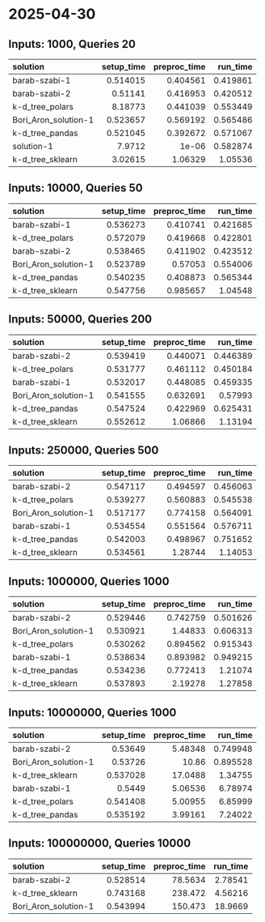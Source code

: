 # 2025-04-30

## Inputs: 1000, Queries 20

| solution             |   setup_time |   preproc_time |   run_time |
|:---------------------|-------------:|---------------:|-----------:|
| barab-szabi-1        |     0.514015 |       0.404561 |   0.419861 |
| barab-szabi-2        |     0.51141  |       0.416953 |   0.420512 |
| k-d_tree_polars      |     8.18773  |       0.441039 |   0.553449 |
| Bori_Aron_solution-1 |     0.523657 |       0.569192 |   0.565486 |
| k-d_tree_pandas      |     0.521045 |       0.392672 |   0.571067 |
| solution-1           |     7.9712   |       1e-06    |   0.582874 |
| k-d_tree_sklearn     |     3.02615  |       1.06329  |   1.05536  |

## Inputs: 10000, Queries 50

| solution             |   setup_time |   preproc_time |   run_time |
|:---------------------|-------------:|---------------:|-----------:|
| barab-szabi-1        |     0.536273 |       0.410741 |   0.421685 |
| k-d_tree_polars      |     0.572079 |       0.419668 |   0.422801 |
| barab-szabi-2        |     0.538465 |       0.411902 |   0.423512 |
| Bori_Aron_solution-1 |     0.523789 |       0.57053  |   0.554006 |
| k-d_tree_pandas      |     0.540235 |       0.408873 |   0.565344 |
| k-d_tree_sklearn     |     0.547756 |       0.985657 |   1.04548  |

## Inputs: 50000, Queries 200

| solution             |   setup_time |   preproc_time |   run_time |
|:---------------------|-------------:|---------------:|-----------:|
| barab-szabi-2        |     0.539419 |       0.440071 |   0.446389 |
| k-d_tree_polars      |     0.531777 |       0.461112 |   0.450184 |
| barab-szabi-1        |     0.532017 |       0.448085 |   0.459335 |
| Bori_Aron_solution-1 |     0.541555 |       0.632691 |   0.57993  |
| k-d_tree_pandas      |     0.547524 |       0.422969 |   0.625431 |
| k-d_tree_sklearn     |     0.552612 |       1.06866  |   1.13194  |

## Inputs: 250000, Queries 500

| solution             |   setup_time |   preproc_time |   run_time |
|:---------------------|-------------:|---------------:|-----------:|
| barab-szabi-2        |     0.547117 |       0.494597 |   0.456063 |
| k-d_tree_polars      |     0.539277 |       0.560883 |   0.545538 |
| Bori_Aron_solution-1 |     0.517177 |       0.774158 |   0.564091 |
| barab-szabi-1        |     0.534554 |       0.551564 |   0.576711 |
| k-d_tree_pandas      |     0.542003 |       0.498967 |   0.751652 |
| k-d_tree_sklearn     |     0.534561 |       1.28744  |   1.14053  |

## Inputs: 1000000, Queries 1000

| solution             |   setup_time |   preproc_time |   run_time |
|:---------------------|-------------:|---------------:|-----------:|
| barab-szabi-2        |     0.529446 |       0.742759 |   0.501626 |
| Bori_Aron_solution-1 |     0.530921 |       1.44833  |   0.606313 |
| k-d_tree_polars      |     0.530262 |       0.894562 |   0.915343 |
| barab-szabi-1        |     0.538634 |       0.893982 |   0.949215 |
| k-d_tree_pandas      |     0.534236 |       0.772413 |   1.21074  |
| k-d_tree_sklearn     |     0.537893 |       2.19278  |   1.27858  |

## Inputs: 10000000, Queries 1000

| solution             |   setup_time |   preproc_time |   run_time |
|:---------------------|-------------:|---------------:|-----------:|
| barab-szabi-2        |     0.53649  |        5.48348 |   0.749948 |
| Bori_Aron_solution-1 |     0.53726  |       10.86    |   0.895528 |
| k-d_tree_sklearn     |     0.537028 |       17.0488  |   1.34755  |
| barab-szabi-1        |     0.5449   |        5.06536 |   6.78974  |
| k-d_tree_polars      |     0.541408 |        5.00955 |   6.85999  |
| k-d_tree_pandas      |     0.535192 |        3.99161 |   7.24022  |

## Inputs: 100000000, Queries 10000

| solution             |   setup_time |   preproc_time |   run_time |
|:---------------------|-------------:|---------------:|-----------:|
| barab-szabi-2        |     0.528514 |        78.5634 |    2.78541 |
| k-d_tree_sklearn     |     0.743168 |       238.472  |    4.56216 |
| Bori_Aron_solution-1 |     0.543994 |       150.473  |   18.9669  |